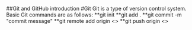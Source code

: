##Git and GitHub introduction
#Git
Git is a type of version control system. Basic Git commands are as follows:
**git init
**git add .
**git commit -m "commit message"
**git remote add origin <<repo url>>
**git push origin <<branch name>>